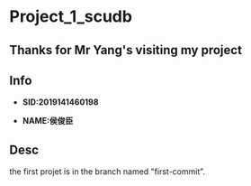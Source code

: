 # Project_1_scudb

## Thanks for Mr Yang's visiting my project

## Info
* **SID:2019141460198**

* **NAME:侯俊臣**

## Desc
the first projet is in the branch named "first-commit".
